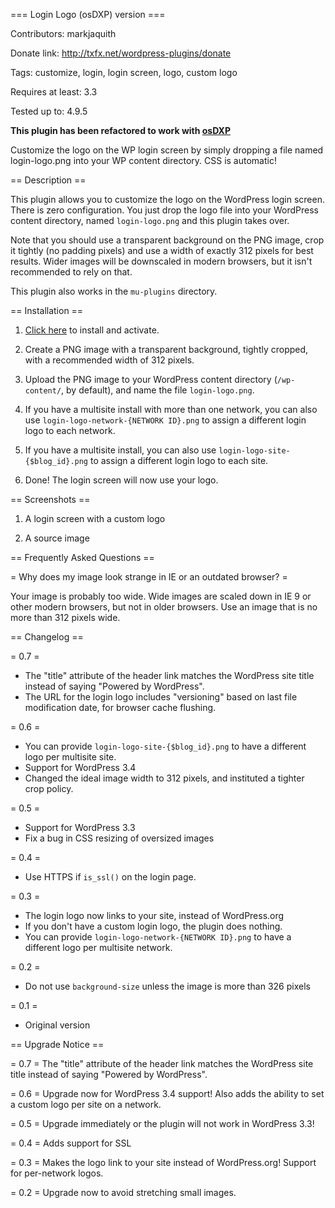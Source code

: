=== Login Logo (osDXP) version ===

Contributors: markjaquith

Donate link: http://txfx.net/wordpress-plugins/donate

Tags: customize, login, login screen, logo, custom logo

Requires at least: 3.3

Tested up to: 4.9.5

**This plugin has been refactored to work with [osDXP](https://github.com/osDXP/osdxp-dashboard)**

Customize the logo on the WP login screen by simply dropping a file named login-logo.png into your WP content directory. CSS is automatic!

== Description ==

This plugin allows you to customize the logo on the WordPress login screen. There is zero configuration. You just drop the logo file into your WordPress content directory, named `login-logo.png` and this plugin takes over.

Note that you should use a transparent background on the PNG image, crop it tightly (no padding pixels) and use a width of exactly 312 pixels for best results. Wider images will be downscaled in modern browsers, but it isn't recommended to rely on that.

This plugin also works in the `mu-plugins` directory.

== Installation ==

1. [Click here](http://coveredwebservices.com/wp-plugin-install/?plugin=login-logo) to install and activate.

2. Create a PNG image with a transparent background, tightly cropped, with a recommended width of 312 pixels.

3. Upload the PNG image to your WordPress content directory (`/wp-content/`, by default), and name the file `login-logo.png`.

4. If you have a multisite install with more than one network, you can also use `login-logo-network-{NETWORK ID}.png` to assign a different login logo to each network.

5. If you have a multisite install, you can also use `login-logo-site-{$blog_id}.png` to assign a different login logo to each site.

6. Done! The login screen will now use your logo.

== Screenshots ==

1. A login screen with a custom logo

2. A source image

== Frequently Asked Questions ==

= Why does my image look strange in IE or an outdated browser? =

Your image is probably too wide. Wide images are scaled down in IE 9 or other modern browsers, but not in older browsers. Use an image that is no more than 312 pixels wide.


== Changelog ==

= 0.7 =
* The "title" attribute of the header link matches the WordPress site title instead of saying "Powered by WordPress".
* The URL for the login logo includes "versioning" based on last file modification date, for browser cache flushing.

= 0.6 =
* You can provide `login-logo-site-{$blog_id}.png` to have a different logo per multisite site.
* Support for WordPress 3.4
* Changed the ideal image width to 312 pixels, and instituted a tighter crop policy.

= 0.5 =
* Support for WordPress 3.3
* Fix a bug in CSS resizing of oversized images

= 0.4 =
* Use HTTPS if `is_ssl()` on the login page.

= 0.3 =
* The login logo now links to your site, instead of WordPress.org
* If you don't have a custom login logo, the plugin does nothing.
* You can provide `login-logo-network-{NETWORK ID}.png` to have a different logo per multisite network.

= 0.2 =
* Do not use `background-size` unless the image is more than 326 pixels

= 0.1 =
* Original version

== Upgrade Notice ==

= 0.7 =
The "title" attribute of the header link matches the WordPress site title instead of saying "Powered by WordPress".

= 0.6 =
Upgrade now for WordPress 3.4 support! Also adds the ability to set a custom logo per site on a network.

= 0.5 =
Upgrade immediately or the plugin will not work in WordPress 3.3!

= 0.4 =
Adds support for SSL

= 0.3 =
Makes the logo link to your site instead of WordPress.org! Support for per-network logos.

= 0.2 =
Upgrade now to avoid stretching small images.

